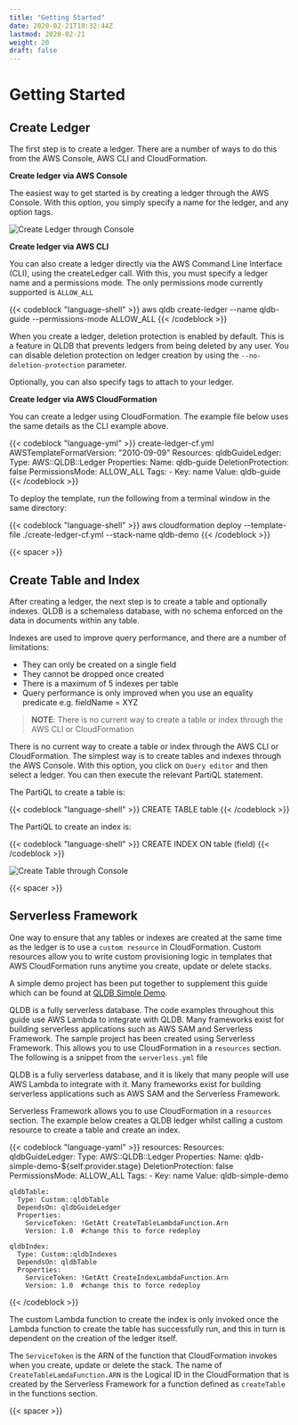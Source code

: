 ```yaml
---
title: "Getting Started"
date: 2020-02-21T18:32:44Z
lastmod: 2020-02-21
weight: 20
draft: false
---
```


# Getting Started

## Create Ledger

The first step is to create a ledger. There are a number of ways to do this from the AWS Console, AWS CLI and CloudFormation.

**Create ledger via AWS Console**

The easiest way to get started is by creating a ledger through the AWS Console. With this option, you simply specify a name for the ledger, and any option tags.

![Create Ledger through Console](/images/qldb-create-ledger-console.png)


**Create ledger via AWS CLI**

You can also create a ledger directly via the AWS Command Line Interface (CLI), using the createLedger call. With this, you must specify a ledger name and a permissions mode. The only permissions mode currently supported is `ALLOW_ALL`

{{< codeblock "language-shell" >}}
aws qldb create-ledger --name qldb-guide --permissions-mode ALLOW_ALL
{{< /codeblock  >}}

When you create a ledger, deletion protection is enabled by default. This is a feature in QLDB that prevents ledgers from being deleted by any user. You can disable deletion protection on ledger creation by using the `--no-deletion-protection` parameter.

Optionally, you can also specify tags to attach to your ledger.


**Create ledger via AWS CloudFormation**

You can create a ledger using CloudFormation. The example file below uses the same details as the CLI example above.

{{< codeblock "language-yml" >}}
create-ledger-cf.yml
AWSTemplateFormatVersion: "2010-09-09"
Resources:
    qldbGuideLedger:
        Type: AWS::QLDB::Ledger
        Properties:
          Name: qldb-guide
          DeletionProtection: false
          PermissionsMode: ALLOW_ALL
          Tags:
            - 
              Key: name
              Value: qldb-guide
{{< /codeblock >}}

To deploy the template, run the following from a terminal window in the same directory:

{{< codeblock "language-shell" >}}
aws cloudformation deploy --template-file ./create-ledger-cf.yml --stack-name qldb-demo 
{{< /codeblock  >}}


{{< spacer >}}
## Create Table and Index

After creating a ledger, the next step is to create a table and optionally indexes. QLDB is a schemaless database, with no schema enforced on the data in documents within any table.

Indexes are used to improve query performance, and there are a number of limitations:

  * They can only be created on a single field
  * They cannot be dropped once created
  * There is a maximum of 5 indexes per table
  * Query performance is only improved when you use an equality predicate e.g. fieldName = XYZ

> **NOTE**: There is no current way to create a table or index through the AWS CLI or CloudFormation

There is no current way to create a table or index through the AWS CLI or CloudFormation. The simplest way is to create tables and indexes through the AWS Console. With this option, you click on `Query editor` and then select a ledger. You can then execute the relevant PartiQL statement.

The PartiQL to create a table is:

{{< codeblock "language-shell" >}}
CREATE TABLE table
{{< /codeblock  >}}

The PartiQL to create an index is:

{{< codeblock "language-shell" >}}
CREATE INDEX ON table (field)
{{< /codeblock  >}}



![Create Table through Console](/images/qldb-create-table-console.png)

{{< spacer >}}

## Serverless Framework

One way to ensure that any tables or indexes are created at the same time as the ledger is to use a `custom resource` in CloudFormation. Custom resources allow you to write custom provisioning logic in templates that AWS CloudFormation runs anytime you create, update or delete stacks.

A simple demo project has been put together to supplement this guide which can be found at [QLDB Simple Demo](https://github.com/AWS-South-Wales-User-Group/qldb-simple-demo). 

QLDB is a fully serverless database. The code examples throughout this guide use AWS Lambda to integrate with QLDB. Many frameworks exist for building serverless applications such as AWS SAM and Serverless Framework. The sample project has been created using Serverless Framework. This allows you to use CloudFormation in a `resources` section. The following is a snippet from the `serverless.yml` file


QLDB is a fully serverless database, and it is likely that many people will use AWS Lambda to integrate with it. Many frameworks exist for building serverless applications such as AWS SAM and the Serverless Framework.

Serverless Framework allows you to use CloudFormation in a `resources` section. The example below creates a QLDB ledger whilst calling a custom resource to create a table and create an index.

{{< codeblock  "language-yaml" >}}
resources:
  Resources:
    qldbGuideLedger:
      Type: AWS::QLDB::Ledger
      Properties:
        Name: qldb-simple-demo-${self:provider.stage}
        DeletionProtection: false
        PermissionsMode: ALLOW_ALL
        Tags:
          - 
            Key: name
            Value: qldb-simple-demo

    qldbTable:
      Type: Custom::qldbTable
      DependsOn: qldbGuideLedger
      Properties:
        ServiceToken: !GetAtt CreateTableLambdaFunction.Arn
        Version: 1.0  #change this to force redeploy

    qldbIndex:
      Type: Custom::qldbIndexes
      DependsOn: qldbTable
      Properties:
        ServiceToken: !GetAtt CreateIndexLambdaFunction.Arn
        Version: 1.0  #change this to force redeploy
{{< /codeblock >}}

The custom Lambda function to create the index is only invoked once the Lambda function to create the table has successfully run, and this in turn is dependent on the creation of the ledger itself.

The `ServiceToken` is the ARN of the function that CloudFormation invokes when you create, update or delete the stack. The name of `CreateTableLamdaFunction.ARN` is the Logical ID in the CloudFormation that is created by the Serverless Framework for a function defined as `createTable` in the functions section.


{{< spacer >}}
